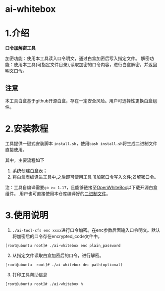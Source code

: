 # ai-whitebox

# 1.介绍
**口令加解密工具**

加密功能：使用本工具读入口令明文，通过白盒加密后写入指定文件。
解密功能：使用本工具(可指定文件目录),读取加密的口令内容，进行白盒解密，并返回明文口令。

## 注意
本工具白盒基于github开源白盒，存在一定安全风险。用户可选择性更换白盒组件。


# 2.安装教程
工具提供一键式安装脚本 `install.sh`，使用`bash install.sh`将生成二进制文件直接使用。

其中，主要流程如下
1.  系统创建白盒表；
2.  将白盒表编译进工具中,之后即可使用工具 1)加密口令写入文件;2)解密口令。

注：工具自编译需要`go >= 1.17`，且能够链接至[OpenWhiteBox](https://github.com/OpenWhiteBox/AES)以下载开源白盒组件。
用户也可直接使用本仓库编译好的[二进制文件](https://gitee.com/ascend/trust-ai/releases)。

# 3.使用说明

1.  `./ai-tool-cfs enc xxxx`进行口令加密。在enc参数后面输入口令明文。默认将加密后的口令存在encrypted_code文件中。

```
[root@ubuntu root]# ./ai-whitebox enc plain_password
```

2.  从指定文件读取白盒加密后的口令，进行解密。

```
[root@ubuntu  root]# ./ai-whitebox dec path(optional)
```

3.  打印工具帮助信息

```
[root@ubuntu root]# ./ai-whitebox h
```



